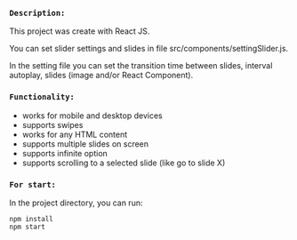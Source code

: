 ### `Description:`
This project was create with React JS.

You can set slider settings and slides in file src/components/settingSlider.js.

In the setting file you can set the transition time between slides,
interval autoplay, slides (image and/or React Component).

### `Functionality:`

- works for mobile and desktop devices
- supports swipes
- works for any HTML content
- supports multiple slides on screen
- supports infinite option
- supports scrolling to a selected slide (like go to slide X)

### `For start:`

 In the project directory, you can run:
```
npm install
npm start

